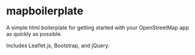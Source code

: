 mapboilerplate
==============

A simple html boilerplate for getting started with your OpenStreetMap app as 
quickly as possible. 

Includes Leaflet.js, Bootstrap, and jQuery.